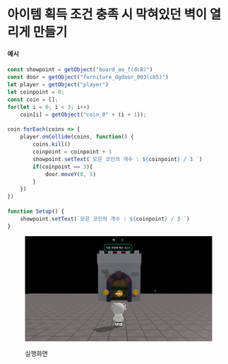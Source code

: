 # 아이템 획득 조건 충족 시 막혀있던 벽이 열리게 만들기

#### 예시

```javascript
const showpoint = getObject("board_ao_f(dc8)")
const door = getObject("furniture_dgdoor_003(cb5)")
let player = getObject("player")
let coinpoint = 0;
const coin = [];
for(let i = 0; i < 3; i++)
    coin[i] = getObject("coin_0" + (i + 1));
    
coin.forEach(coins => {
    player.onCollide(coins, function() {
        coins.kill()
        coinpoint = coinpoint + 1
        showpoint.setText(`모은 코인의 개수 : ${coinpoint} / 3 `)
        if(coinpoint == 3){
            door.moveY(8, 5)
        }
    })
})

function Setup() {
    showpoint.setText(`모은 코인의 개수 : ${coinpoint} / 3 `)
}
```

<figure><img src="../../.gitbook/assets/일정부분 채우면 열리게 만들기.gif" alt=""><figcaption><p>실행화면</p></figcaption></figure>
